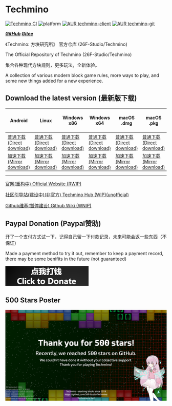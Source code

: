 # Techmino

[![Techmino CI](https://github.com/26F-Studio/Techmino/actions/workflows/main.yml/badge.svg)](https://github.com/26F-Studio/Techmino/actions/workflows/main.yml)
![platform](https://img.shields.io/badge/platform-Android%20%7C%20iOS%20%7C%20Linux%20%7C%20macOS%20%7C%20Windows-brightgreen.svg)
[![AUR techmino-client](https://img.shields.io/aur/version/techmino?label=techmino&logo=archlinux)](https://aur.archlinux.org/packages/techmino)
[![AUR techmino-git](https://img.shields.io/aur/version/techmino-git?label=techmino-git&logo=archlinux)](https://aur.archlinux.org/packages/techmino-git)

***[GitHub](https://github.com/26F-Studio/Techmino)  [Gitee](https://gitee.com/f26-studio/Techmino)***

《Techmino: 方块研究所》 官方仓库 (26F-Studio/Techmino)

The Official Repository of Techmino (26F-Studio/Techmino)

集合各种现代方块规则，更多玩法，全新体验。

A collection of various modern block game rules, more ways to play, and some new things added for a new experience.

## Download the latest version (最新版下载)

| Android | Linux | Windows x86 | Windows x64 | macOS .dmg | macOS .pkg | App Store & TestFlight (iOS) |
| --- | --- | --- | --- | --- | --- | --- |
| [普通下载<br>(Direct download)](https://github.com/26F-Studio/Techmino/releases/latest/download/Techmino_Android.apk) | [普通下载<br>(Direct download)](https://github.com/26F-Studio/Techmino/releases/latest/download/Techmino_Linux.AppImage) | [普通下载<br>(Direct download)](https://github.com/26F-Studio/Techmino/releases/latest/download/Techmino_Windows_x86.zip) | [普通下载<br>(Direct download)](https://github.com/26F-Studio/Techmino/releases/latest/download/Techmino_Windows_x64.zip) | [普通下载<br>(Direct download)](https://github.com/26F-Studio/Techmino/releases/latest/download/Techmino_macOS_portable.dmg) | [普通下载<br>(Direct download)](https://github.com/26F-Studio/Techmino/releases/latest/download/Techmino_macOS_portable.pkg) | [App Store](https://apps.apple.com/app/1590869403)        |
| [加速下载<br>(Mirror download)](https://ghproxy.com/https://github.com/26F-Studio/Techmino/releases/latest/download/Techmino_Android.apk) | [加速下载<br>(Mirror download)](https://ghproxy.com/https://github.com/26F-Studio/Techmino/releases/latest/download/Techmino_Linux.AppImage) | [加速下载<br>(Mirror download)](https://ghproxy.com/https://github.com/26F-Studio/Techmino/releases/latest/download/Techmino_Windows_x86.zip) | [加速下载<br>(Mirror download)](https://ghproxy.com/https://github.com/26F-Studio/Techmino/releases/latest/download/Techmino_Windows_x64.zip) | [加速下载<br>(Mirror download)](https://ghproxy.com/https://github.com/26F-Studio/Techmino/releases/latest/download/Techmino_macOS_portable.dmg) | [加速下载<br>(Mirror download)](https://ghproxy.com/https://github.com/26F-Studio/Techmino/releases/latest/download/Techmino_macOS_portable.pkg) | [TestFlight](https://testflight.apple.com/join/SZOFUqFv) |

-----

[官网(重构中) Official Website (RWIP)](https://www.studio26f.org/home)

[社区引导站(建设中)(非官方) Techmino Hub (WIP)(unofficial)](https://techmino-hub.vercel.app/)

[Github维基(暂停建设) Github Wiki (WNIP)](https://github.com/26F-Studio/Techmino/wiki)

## Paypal Donation (Paypal赞助)

开了一个支付方式试一下，记得自己留一下付款记录，未来可能会返一些东西（不保证）

Made a payment method to try it out, remember to keep a payment record, there may be some benifits in the future (not guaranteed)

[![](.github/donate/donate.png)](https://www.paypal.com/cgi-bin/webscr?cmd=_s-xclick&hosted_button_id=CNJ9G8242SP8E)

## 500 Stars Poster

![Techmino](.github/500stars/exported.png)
